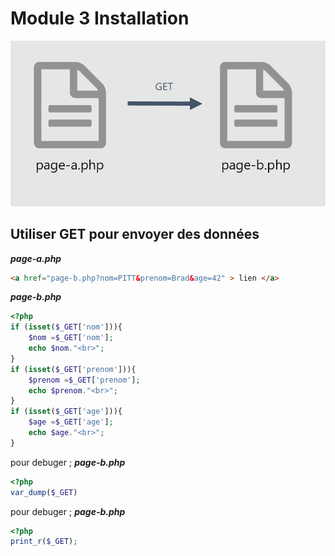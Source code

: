 # Module 3 Installation
![module-3](../img/03-get.png)

## Utiliser GET pour envoyer des données
***page-a.php***
```html
<a href="page-b.php?nom=PITT&prenom=Brad&age=42" > lien </a>
```

***page-b.php***
```php
<?php
if (isset($_GET['nom'])){
    $nom =$_GET['nom'];
    echo $nom."<br>";
}
if (isset($_GET['prenom'])){
    $prenom =$_GET['prenom'];
    echo $prenom."<br>";
}
if (isset($_GET['age'])){
    $age =$_GET['age'];
    echo $age."<br>";
}
```

pour debuger ;
***page-b.php***
```php
<?php
var_dump($_GET)
```

pour debuger ;
***page-b.php***
```php
<?php
print_r($_GET);
```
